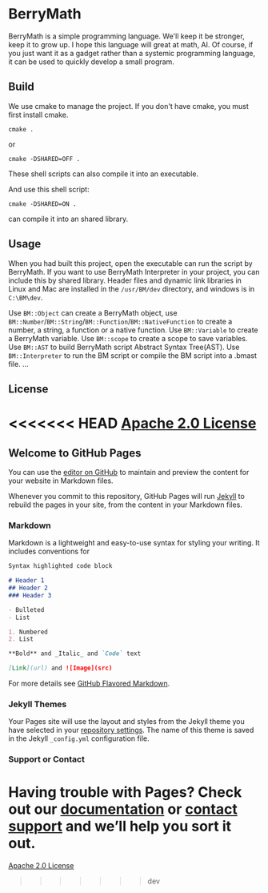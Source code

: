 # BerryMath

BerryMath is a simple programming language.
We'll keep it be stronger, keep it to grow up.
I hope this language will great at math, AI.
Of course, if you just want it as a gadget rather than a systemic programming language, it can be used to quickly develop a small program.

## Build
We use cmake to manage the project.
If you don't have cmake, you must first install cmake.
``` shell
cmake .
```
or
``` shell
cmake -DSHARED=OFF .
```
These shell scripts can also compile it into an executable.

And use this shell script:
``` shell
cmake -DSHARED=ON .
```
can compile it into an shared library.

## Usage
When you had built this project, open the executable can run the script by BerryMath.
If you want to use BerryMath Interpreter in your project, you can include this by shared library. Header files and dynamic link libraries in Linux and Mac are installed in the `/usr/BM/dev` directory, and windows is in `C:\BM\dev`.

Use `BM::Object` can create a BerryMath object, use `BM::Number`/`BM::String`/`BM::Function`/`BM::NativeFunction` to create a number, a string, a function or a native function.
Use `BM::Variable` to create a BerryMath variable.
Use `BM::scope` to create a scope to save variables.
Use `BM::AST` to build BerryMath script Abstract Syntax Tree(AST).
Use `BM::Interpreter` to run the BM script or compile the BM script into a .bmast file.
...

## License
<<<<<<< HEAD
[Apache 2.0 License](LICENSE)
=======
## Welcome to GitHub Pages

You can use the [editor on GitHub](https://github.com/BerryMathDevelopmentTeam/BerryMath/edit/master/README.md) to maintain and preview the content for your website in Markdown files.

Whenever you commit to this repository, GitHub Pages will run [Jekyll](https://jekyllrb.com/) to rebuild the pages in your site, from the content in your Markdown files.

### Markdown

Markdown is a lightweight and easy-to-use syntax for styling your writing. It includes conventions for

```markdown
Syntax highlighted code block

# Header 1
## Header 2
### Header 3

- Bulleted
- List

1. Numbered
2. List

**Bold** and _Italic_ and `Code` text

[Link](url) and ![Image](src)
```

For more details see [GitHub Flavored Markdown](https://guides.github.com/features/mastering-markdown/).

### Jekyll Themes

Your Pages site will use the layout and styles from the Jekyll theme you have selected in your [repository settings](https://github.com/BerryMathDevelopmentTeam/BerryMath/settings). The name of this theme is saved in the Jekyll `_config.yml` configuration file.

### Support or Contact

Having trouble with Pages? Check out our [documentation](https://help.github.com/categories/github-pages-basics/) or [contact support](https://github.com/contact) and we’ll help you sort it out.
=======
[Apache 2.0 License](LICENSE)
>>>>>>> dev
